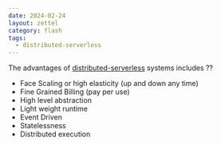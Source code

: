 ```yaml
---
date: 2024-02-24
layout: zettel
category: flash
tags:
  - distributed-serverless
---
```

The advantages of [distributed-serverless](distributed-serverless.md) systems includes
??
- Face Scaling or high elasticity (up and down any time)
- Fine Grained Billing (pay per use)
- High level abstraction
- Light weight runtime
- Event Driven
- Statelessness
- Distributed execution